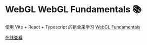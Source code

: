 # WebGL WebGL Fundamentals 📚

使用 Vite + React + Typescript 的组合来学习 [WebGL Fundamentals](https://webglfundamentals.org/)

[在线查看](https://quantum-rose.github.io/)
